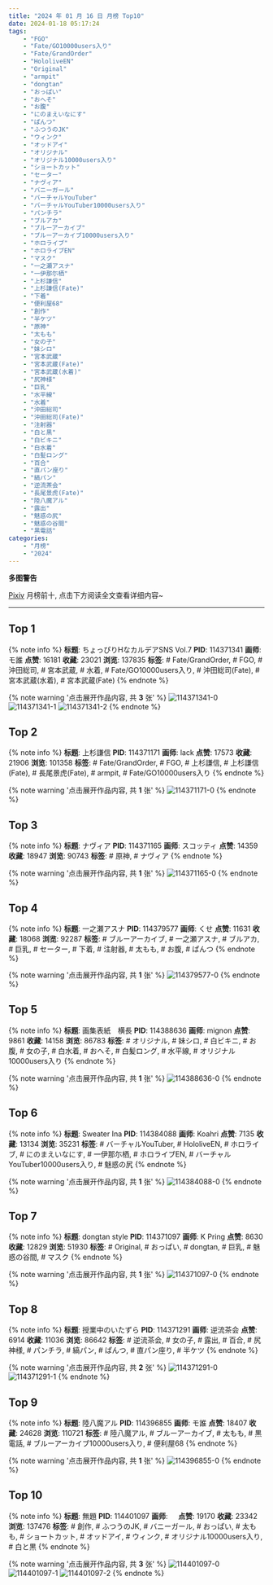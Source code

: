 ```yaml
---
title: "2024 年 01 月 16 日 月榜 Top10"
date: 2024-01-18 05:17:24
tags:
    - "FGO"
    - "Fate/GO10000users入り"
    - "Fate/GrandOrder"
    - "HololiveEN"
    - "Original"
    - "armpit"
    - "dongtan"
    - "おっぱい"
    - "おへそ"
    - "お腹"
    - "にのまえいなにす"
    - "ぱんつ"
    - "ふつうのJK"
    - "ウィンク"
    - "オッドアイ"
    - "オリジナル"
    - "オリジナル10000users入り"
    - "ショートカット"
    - "セーター"
    - "ナヴィア"
    - "バニーガール"
    - "バーチャルYouTuber"
    - "バーチャルYouTuber10000users入り"
    - "パンチラ"
    - "ブルアカ"
    - "ブルーアーカイブ"
    - "ブルーアーカイブ10000users入り"
    - "ホロライブ"
    - "ホロライブEN"
    - "マスク"
    - "一之瀬アスナ"
    - "一伊那尓栖"
    - "上杉謙信"
    - "上杉謙信(Fate)"
    - "下着"
    - "便利屋68"
    - "創作"
    - "半ケツ"
    - "原神"
    - "太もも"
    - "女の子"
    - "妹シロ"
    - "宮本武蔵"
    - "宮本武蔵(Fate)"
    - "宮本武蔵(水着)"
    - "尻神様"
    - "巨乳"
    - "水平線"
    - "水着"
    - "沖田総司"
    - "沖田総司(Fate)"
    - "注射器"
    - "白と黒"
    - "白ビキニ"
    - "白水着"
    - "白髪ロング"
    - "百合"
    - "直パン座り"
    - "縞パン"
    - "逆流茶会"
    - "長尾景虎(Fate)"
    - "陸八魔アル"
    - "露出"
    - "魅惑の尻"
    - "魅惑の谷間"
    - "黒電話"
categories:
    - "月榜"
    - "2024"
---
```


<i class="fa fa-triangle-exclamation"></i>**多图警告**<i class="fa fa-triangle-exclamation"></i>

[Pixiv](https://www.pixiv.net/) 月榜前十, 点击下方阅读全文查看详细内容~

<!-- more -->

---

## Top 1

{% note info %}
**标题**: ちょっぴりHなカルデアSNS Vol.7
**PID**: 114371341 **画师**: モ誰
**点赞**: 16181 **收藏**: 23021 **浏览**: 137835
**标签**: # Fate/GrandOrder, # FGO, # 沖田総司, # 宮本武蔵, # 水着, # Fate/GO10000users入り, # 沖田総司(Fate), # 宮本武蔵(水着), # 宮本武蔵(Fate)
{% endnote %}

{% note warning '点击展开作品内容, 共 **3** 张' %}
![114371341-0](https://i.pixiv.re/img-original/img/2023/12/20/00/02/02/114371341_p0.png)
![114371341-1](https://i.pixiv.re/img-original/img/2023/12/20/00/02/02/114371341_p1.png)
![114371341-2](https://i.pixiv.re/img-original/img/2023/12/20/00/02/02/114371341_p2.png)
{% endnote %}

## Top 2

{% note info %}
**标题**: 上杉謙信
**PID**: 114371171 **画师**: lack
**点赞**: 17573 **收藏**: 21906 **浏览**: 101358
**标签**: # Fate/GrandOrder, # FGO, # 上杉謙信, # 上杉謙信(Fate), # 長尾景虎(Fate), # armpit, # Fate/GO10000users入り
{% endnote %}

{% note warning '点击展开作品内容, 共 **1** 张' %}
![114371171-0](https://i.pixiv.re/img-original/img/2023/12/20/00/00/36/114371171_p0.png)
{% endnote %}

## Top 3

{% note info %}
**标题**: ナヴィア
**PID**: 114371165 **画师**: スコッティ
**点赞**: 14359 **收藏**: 18947 **浏览**: 90743
**标签**: # 原神, # ナヴィア
{% endnote %}

{% note warning '点击展开作品内容, 共 **1** 张' %}
![114371165-0](https://i.pixiv.re/img-original/img/2023/12/20/00/00/34/114371165_p0.jpg)
{% endnote %}

## Top 4

{% note info %}
**标题**: 一之瀬アスナ
**PID**: 114379577 **画师**: くせ
**点赞**: 11631 **收藏**: 18068 **浏览**: 92287
**标签**: # ブルーアーカイブ, # 一之瀬アスナ, # ブルアカ, # 巨乳, # セーター, # 下着, # 注射器, # 太もも, # お腹, # ぱんつ
{% endnote %}

{% note warning '点击展开作品内容, 共 **1** 张' %}
![114379577-0](https://i.pixiv.re/img-original/img/2023/12/20/10/00/00/114379577_p0.png)
{% endnote %}

## Top 5

{% note info %}
**标题**: 画集表紙　横長
**PID**: 114388636 **画师**: mignon
**点赞**: 9861 **收藏**: 14158 **浏览**: 86783
**标签**: # オリジナル, # 妹シロ, # 白ビキニ, # お腹, # 女の子, # 白水着, # おへそ, # 白髪ロング, # 水平線, # オリジナル10000users入り
{% endnote %}

{% note warning '点击展开作品内容, 共 **1** 张' %}
![114388636-0](https://i.pixiv.re/img-original/img/2023/12/20/19/21/05/114388636_p0.jpg)
{% endnote %}

## Top 6

{% note info %}
**标题**: Sweater Ina
**PID**: 114384088 **画师**: Koahri
**点赞**: 7135 **收藏**: 13134 **浏览**: 35231
**标签**: # バーチャルYouTuber, # HololiveEN, # ホロライブ, # にのまえいなにす, # 一伊那尓栖, # ホロライブEN, # バーチャルYouTuber10000users入り, # 魅惑の尻
{% endnote %}

{% note warning '点击展开作品内容, 共 **1** 张' %}
![114384088-0](https://i.pixiv.re/img-original/img/2023/12/20/15/24/43/114384088_p0.png)
{% endnote %}

## Top 7

{% note info %}
**标题**: dongtan style
**PID**: 114371097 **画师**: K Pring
**点赞**: 8630 **收藏**: 12829 **浏览**: 51930
**标签**: # Original, # おっぱい, # dongtan, # 巨乳, # 魅惑の谷間, # マスク
{% endnote %}

{% note warning '点击展开作品内容, 共 **1** 张' %}
![114371097-0](https://i.pixiv.re/img-original/img/2023/12/20/00/00/13/114371097_p0.jpg)
{% endnote %}

## Top 8

{% note info %}
**标题**: 授業中のいたずら
**PID**: 114371291 **画师**: 逆流茶会
**点赞**: 6914 **收藏**: 11036 **浏览**: 86642
**标签**: # 逆流茶会, # 女の子, # 露出, # 百合, # 尻神様, # パンチラ, # 縞パン, # ぱんつ, # 直パン座り, # 半ケツ
{% endnote %}

{% note warning '点击展开作品内容, 共 **2** 张' %}
![114371291-0](https://i.pixiv.re/img-original/img/2023/12/20/00/01/31/114371291_p0.jpg)
![114371291-1](https://i.pixiv.re/img-original/img/2023/12/20/00/01/31/114371291_p1.jpg)
{% endnote %}

## Top 9

{% note info %}
**标题**: 陸八魔アル
**PID**: 114396855 **画师**: モ誰
**点赞**: 18407 **收藏**: 24628 **浏览**: 110721
**标签**: # 陸八魔アル, # ブルーアーカイブ, # 太もも, # 黒電話, # ブルーアーカイブ10000users入り, # 便利屋68
{% endnote %}

{% note warning '点击展开作品内容, 共 **1** 张' %}
![114396855-0](https://i.pixiv.re/img-original/img/2023/12/21/00/00/26/114396855_p0.jpg)
{% endnote %}

## Top 10

{% note info %}
**标题**: 無題
**PID**: 114401097 **画师**: ㅤ
**点赞**: 19170 **收藏**: 23342 **浏览**: 137476
**标签**: # 創作, # ふつうのJK, # バニーガール, # おっぱい, # 太もも, # ショートカット, # オッドアイ, # ウィンク, # オリジナル10000users入り, # 白と黒
{% endnote %}

{% note warning '点击展开作品内容, 共 **3** 张' %}
![114401097-0](https://i.pixiv.re/img-original/img/2023/12/21/03/21/49/114401097_p0.jpg)
![114401097-1](https://i.pixiv.re/img-original/img/2023/12/21/03/21/49/114401097_p1.jpg)
![114401097-2](https://i.pixiv.re/img-original/img/2023/12/21/03/21/49/114401097_p2.jpg)
{% endnote %}
